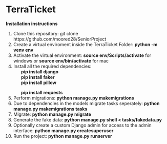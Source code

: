 
# TerraTicket

**Installation instructions**

<ol>
<li>Clone this repository: git clone https://github.com/moored28/SeniorProject </li>

<li>Create a virtual enviroment inside the TerraTicket Folder: <b>python -m venv env </b> </li>
<li>Activate the virtual environment: <b>source env/Scripts/activate</b> for windows or <b>source env/bin/activate</b> for mac</li>

<li>Install all the required dependencies:
<ul><b>pip install django</b></ul>
<ul><b>pip install faker</b> </ul>
<ul><b>pip install pillow</b></ul> </li>
<ul><b>pip install requests</b></ul> </li>


<li>Perform migrations: <b>python manage.py makemigrations</b></li>
<li> Due to dependencies in the models migrate tasks seperately: <b>python manage.py makemigrations tasks</b> </li>
<li>Migrate: <b>python manage.py migrate</b></li>

<li>Generate the fake data: <b>python manage.py shell < tasks/fakedata.py</b> </li>
<li>Optionally create a custom Django admin for access to the admin interface: <b>python manage.py createsuperuser</b> </li>

<li>Run the project: <b>python manage.py runserver</b> </li>
</ol>
